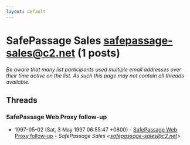 ```yaml
---
layout: default
---
```


# SafePassage Sales <safepassage-sales@c2.net> (1 posts)

_Be aware that many list participants used multiple email addresses over their time active on the list. As such this page may not contain all threads available._

## Threads

### SafePassage Web Proxy follow-up
+ 1997-05-02 (Sat, 3 May 1997 06:55:47 +0800) - [SafePassage Web Proxy follow-up](/archive/1997/05/99859eaee8bfd172e47c714eae7d29e7bdcbfee44ee9558001219441dbd09998) - _SafePassage Sales \<safepassage-sales@c2.net\>_

